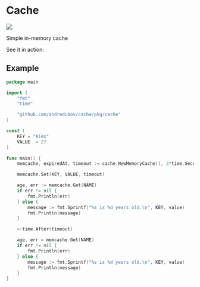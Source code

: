# Cache

<img src="https://github.com/andredubov/cache/workflows/test/badge.svg?branch=develop">

Simple in-memory cache

See it in action:

## Example

```go
package main

import (
	"fmt"
	"time"

	"github.com/andredubov/cache/pkg/cache"
)

const (
	KEY = "Alex"
	VALUE  = 27
)

func main() {
	memcache, expiredAt, timeout := cache.NewMemoryCache(), 2*time.Second, 4*time.Second

	memcache.Set(KEY, VALUE, timeout)

	age, err := memcache.Get(NAME)
	if err != nil {
		fmt.Println(err)
	} else {
		message := fmt.Sprintf("%s is %d years old.\n", KEY, value)
		fmt.Println(message)
	}

	<-time.After(timeout)

	age, err = memcache.Get(NAME)
	if err != nil {
		fmt.Println(err)
	} else {
		message := fmt.Sprintf("%s is %d years old.\n", KEY, value)
		fmt.Println(message)
	}
}
```

